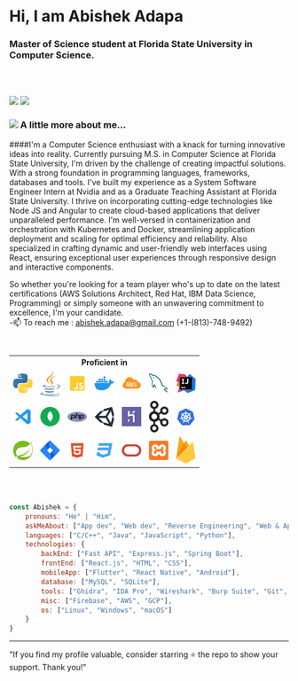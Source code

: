 # Hi, I am Abishek Adapa

### Master of Science student at Florida State University in Computer Science.
<br/>
<br/>

[![](https://img.shields.io/badge/LinkedIn-Abishek%20Adapa%20-blue)](https://www.linkedin.com/in/abishek-adapa/)
[![](https://img.shields.io/badge/GMail-abishek.adapa%40gmail.com-red)](mailto:abishek.adapa@gmail.com)


### <img src="https://media.giphy.com/media/VgCDAzcKvsR6OM0uWg/giphy.gif" width="50"> A little more about me...  

####I'm a Computer Science enthusiast with a knack for turning innovative ideas into reality. Currently pursuing M.S. in Computer Science at Florida State University, I'm driven by the challenge of creating impactful solutions. With a strong foundation in programming languages, frameworks, databases and tools. I've built my experience as a System Software Engineer Intern at Nvidia and as a Graduate Teaching Assistant at Florida State University. I thrive on incorporating cutting-edge technologies like Node JS and Angular to create cloud-based applications that deliver unparalleled performance. I'm well-versed in containerization and orchestration with Kubernetes and Docker, streamlining application deployment and scaling for optimal efficiency and reliability. Also specialized in crafting dynamic and user-friendly web interfaces using React, ensuring exceptional user experiences through responsive design and interactive components. 

So whether you're looking for a team player who's up to date on the latest certifications (AWS Solutions Architect, Red Hat, IBM Data Science, Programming) or simply someone with an unwavering commitment to excellence, I'm your candidate.
<br>
-📫 To reach me : abishek.adapa@gmail.com (+1-(813)-748-9492)


<br>

<table border-collapse="collapse">
  <tr>
  <th colspan="20" align="middle"> Proficient in </th>
  </tr>
  <tr>
  <td align="center">
  <img alt="Python" width="35px" src="imgs/python-5.svg" />  
  </td>
  <td align="center">
  <img alt="Java" width="35px" src="imgs/jee.svg" />  
  </td>
  <td align="center">
  <img alt="JavaScript" width="35px" src="imgs/javascript.svg" />
  <td align="center">
  <img alt="Docker" width="35px" src="imgs/docker.png" />  
  </td>
  <td align="center">
  <img alt="AWS" width="35px" src="imgs/awslogo2.png" />  
  </td>
  <td align="center">
  <img alt="MySQL" width="35px" src="imgs/mysql-6.svg" />  
  </td>
  <td align="center">
  <img alt="Intellij" width="35px" src="imgs/intellij-idea.svg" />  
  </td>
  </tr>
  <tr>
  <td align="center">
  <img alt="VsCode" width="35px" src="imgs/vscode.svg" />  
  </td>
  <td align="center">
  <img alt="MongoDB" width="35px" src="imgs/mongodb.svg" />  
  </td>
  <td align="center">
  <img alt="PHP" width="35px" src="imgs/php-1.svg" />
  <td align="center">
  <img alt="Unity" width="35px" src="imgs/unity-69.svg" />  
  </td>
  <td align="center">
  <img alt="Heroku" width="35px" src="imgs/heroku-4.svg" />  
  </td>
  <td align="center">
  <img alt="kafka" width="35px" src="imgs/Apache_kafka.svg.png" />  
  </td>
  <td align="center">
  <img alt="kube" width="35px" src="imgs/kube.png" />  
  </td>
  </tr>
  <tr>
  <td align="center">
  <img alt="Spring" width="35px" src="imgs/spring-3.svg" />  
  </td>
  <td align="center">
  <img alt="Jira" width="35px" src="imgs/jira.svg" />  
  </td>
  <td align="center">
  <img alt="HTML" width="35px" src="imgs/html.svg" />  
  </td>
  <td align="center">
  <img alt="CSS3" width="35px" src="imgs/css.svg" /> 
  </td>
  <td align="center">
  <img alt="Oracle" width="35px" src="imgs/oracle.svg" />
  </td>
  <td align="center">
  <img alt="Xampp" width="35px" src="imgs/xampp.svg" />
  </td>
   <td align="center">
  <img alt="Firebase" width="35px" src="imgs/firebase-1.svg" />
  </td>
  </tr>
</table>
<br>

<br>

```javascript
const Abishek = {
    pronouns: "He" | "Him",
    askMeAbout: ["App dev", "Web dev", "Reverse Engineering", "Web & App Security", "Tech"],
    languages: ["C/C++", "Java", "JavaScript", "Python"],
    technologies: {
        backEnd: ["Fast API", "Express.js", "Spring Boot"],
        frontEnd: ["React.js", "HTML", "CSS"],
        mobileApp: ["Flutter", "React Native", "Android"],
        database: ["MySQL", "SQLite"],
        tools: ["Ghidra", "IDA Pro", "Wireshark", "Burp Suite", "Git", "JSON", "XML", "Google Protocol Buffers"],
        misc: ["Firebase", "AWS", "GCP"],
        os: ["Linux", "Windows", "macOS"]
    }
}
```

---
   "If you find my profile valuable, consider starring ⭐ the repo to show your support. Thank you!"
